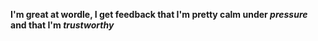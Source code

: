 **I'm great at wordle, I get feedback that I'm pretty calm under _pressure_ and that I'm _trustworthy_**
